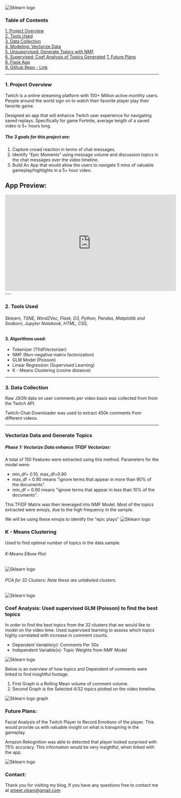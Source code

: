 ![Sklearn logo](http://downloadforpc.net/Metis/fle/Twitch_Purple_RGB.png)

### Table of Contents
[1. Project Overview](#section-a)  
[2. Tools Used](#section-b)  
[3. Data Collection](#section-b2)  
[4. Modeling: Vectorize Data](#section-c)    
[5. Unsupervised: Generate Topics with NMF](#section-c)     
[6. Supervised: Coef Analysis of Topics Generated](#section-c2) 
[7. Future Plans](#section-e)  
[8. Flask App](#section-end)  
[9. Github Repo - Link](https://github.com/smeetvikani/Twitch_Comments_Analysis_NLP)


---

### <a name="section-a"></a>1.  Project Overview
Twitch is a online streaming platform with 100+ Million active monthly users. People around the world sign on to watch their favorite player play their favorite game. 

Designed an app that will enhance Twitch user experience for navigating saved replays. Specifically for game Fortnite, average length of a saved video is 5+ hours long. 

##### The 3 goals for this project are:
1.  Capture crowd reaction in terms of chat messages. 
2.  Identify “Epic Moments” using message volume and discussion topics in the chat messages over the video timeline.
3.  Build An App that would allow the users to navigate 5 mins of valuable gameplay/highlights in a 5+ hour video. 


## App Preview: 
<iframe width="560" height="315" src="https://www.youtube.com/embed/zRjbD_r42iM" frameborder="0" allow="autoplay; encrypted-media" allowfullscreen></iframe>
---

### <a name="section-b"></a>2.  Tools Used

###### Sklearn, TSNE, Word2Vec, Flask, D3, Python, Pandas, Matplotlib and Seaborn, Jupyter Notebook, HTML, CSS,

#### 3. Algorithms used: 
*   Tokenizer (TfidfVectorizer) 
*   NMF (Non-negative matrix factorization)
*   GLM Model (Poisson) 
*   Linear Regression (Supervised Learning) 
*   K - Means Clustering (cosine distance) 

---
### <a name="section-b2"></a>3.  Data Collection
Raw JSON data on user comments per video basis was collected from from the Twitch API.

Twitch-Chat-Downloader was used to extract 450k comments from different videos. 

---
### <a name="section-c"></a> Vectorize Data and Generate Topics
##### Phase 1: Vectorize Data enhance TFIDF Vectorizer: 
A total of 150 Features were extracted using this method. 
Parameters for the model were:

* min_df= 0.10, max_df=0.90
* max_df = 0.90 means "ignore terms that appear in more than 90% of the documents".
* min_df = 0.90 means "ignore terms that appear in less than 10% of the documents".

This TFIDF Matrix was then leveraged into NMF Model. Most of the topics extracted were emojis, due to the high frequency in the sample. 

We will be using these emojis to identify the "epic plays" 
![Sklearn logo](http://downloadforpc.net/Metis/fle/topics.png)



### <a name="section-c2"></a> K - Means Clustering
Used to find optimal number of topics in the data sample. 

###### K-Means Elbow Plot:
![Sklearn logo](http://downloadforpc.net/Metis/fle/kmeans.jpeg)

###### PCA for 32 Clusters: Note these are unlabeled clusters. 

![Sklearn logo](http://downloadforpc.net/Metis/fle/pca-3d.png)

### <a name="section-c3"></a> Coef Analysis: Used supervised GLM (Poisson) to find the best topics

In order to find the best topics from the 32 clusters that we would like to model on the video time. Used supervised learning to assess which topics highly correlated with increase in comment counts. 

* Dependent Variable(y): Comments Per 30s
* Independent Variable(x): Topic Weights from NMF Model

![Sklearn logo](http://downloadforpc.net/Metis/fle/coefs.png)


Below is an overview of how topics and Dependent of comments were linked to find insightful footage. 

1. First Graph is a Rolling Mean volume of comment volume. 
2. Second Graph is the Selected 4/32 topics plotted on the video timeline. 

![Sklearn logo](http://downloadforpc.net/Metis/fle/VideoTimeLine.jpeg)
graph

### <a name="section-e"></a> Future Plans: 

Facial Analysis of the Twitch Player to Record Emotions of the player. This would provide us with valuable insight on what is transpiring in the gameplay. 

Amazon Rekognition was able to detected that player looked surprised with 75% accuracy. This information would be very insightful, when linked with the app. 

![Sklearn logo](http://downloadforpc.net/Metis/fle/facial_analysis.jpeg)

### <a name="section-end"></a> Contact:
Thank you for visiting my blog, If you have any questions free to contact me at smeet.vikani@gmail.com
